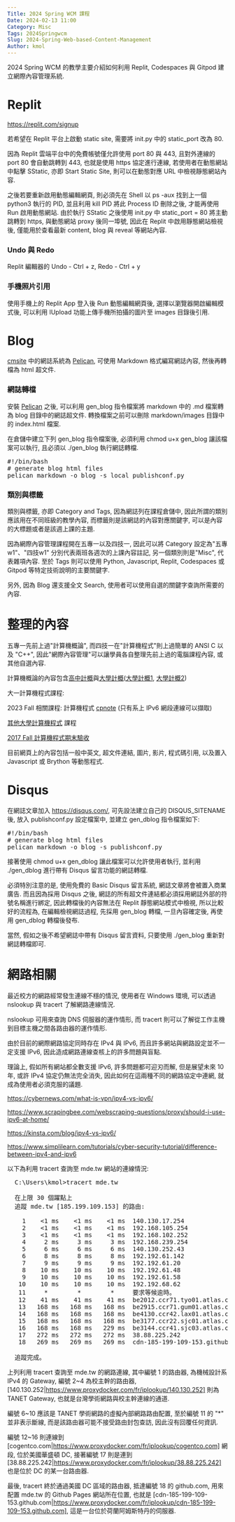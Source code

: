 ```yaml
---
Title: 2024 Spring WCM 課程
Date: 2024-02-13 11:00
Category: Misc
Tags: 2024Springwcm
Slug: 2024-Spring-Web-based-Content-Management
Author: kmol
---
```


2024 Spring WCM 的教學主要介紹如何利用 Replit, Codespaces 與 Gitpod 建立網際內容管理系統.

<!-- PELICAN_END_SUMMARY -->

# Replit
<https://replit.com/signup>

若希望在 Replit 平台上啟動 static site, 需要將 init.py 中的 static_port 改為 80.

因為 Replit 雲端平台中的免費帳號僅允許使用 port 80 與 443, 且對外連線的 port 80 會自動跳轉到 443, 也就是使用 https 協定進行連線, 若使用者在動態網站中點擊 SStatic, 亦即 Start Static Site, 則可以在動態對應 URL 中檢視靜態網站內容.

之後若要重新啟用動態編輯網頁, 則必須先在 Shell 以 ps -aux 找到上一個 python3 執行的 PID, 並且利用 kill PID 將此 Process ID 刪除之後, 才能再使用 Run 啟用動態網站. 由於執行 SStatic 之後使用 init.py 中 static_port = 80 將主動跳轉到 https, 與動態網站 proxy 後同一埠號, 因此在 Replit 中啟用靜態網站檢視後, 僅能用於查看最新 content, blog 與 reveal 等網站內容.

### Undo 與 Redo
Replit 編輯器的 Undo - Ctrl + z, Redo - Ctrl + y

### 手機照片引用
使用手機上的 Replit App 登入後 Run 動態編輯網頁後, 選擇以瀏覽器開啟編輯模式後, 可以利用 IUpload 功能上傳手機所拍攝的圖片至 images 目錄後引用.

# Blog
[cmsite] 中的網誌系統為 [Pelican], 可使用 Markdown 格式編寫網誌內容, 然後再轉檔為 html 超文件.

### 網誌轉檔
安裝 [Pelican] 之後, 可以利用 gen_blog 指令檔案將 markdown 中的 .md 檔案轉為 blog 目錄中的網誌超文件. 轉換檔案之前可以刪除 markdown/images 目錄中的 index.html 檔案.

在倉儲中建立下列 gen_blog 指令檔案後, 必須利用 chmod u+x gen_blog 讓該檔案可以執行, 且必須以 ./gen_blog 執行網誌轉檔.

<pre class="brush: bash">
#!/bin/bash
# generate blog html files
pelican markdown -o blog -s local_publishconf.py
</pre>

[Pelican]: https://getpelican.com/
[cmsite]: https://github.com/mdecycu/cmsimde

### 類別與標籤
類別與標籤, 亦即 Category and Tags, 因為網誌列在課程倉儲中, 因此所謂的類別應該用在不同班級的教學內容, 而標籤則是該網誌的內容對應關鍵字, 可以是內容的大標題或者是該週上課的主題.

因為網際內容管理課程開在五專一以及四技一, 因此可以將 Category 設定為"五專w1"、"四技w1" 分別代表兩班各週次的上課內容註記, 另一個類別則是"Misc", 代表雜項內容. 至於 Tags 則可以使用 Python, Javascript, Replit, Codespaces 或 Gitpod 等特定技術說明的主要關鍵字. 

另外, 因為 Blog 還支援全文 Search, 使用者可以使用自選的關鍵字查詢所需要的內容.

# 整理的內容
五專一先前上過"計算機概論", 而四技一在"計算機程式"則上過簡單的 ANSI C 以及 "C++", 因此"網際內容管理"可以讓學員各自整理先前上過的電腦課程內容, 或其他自選內容.

計算機概論的內容包含[高中計概]與[大學計概]([大學計概1], [大學計概2])

[高中計概]: https://www.ntsh.ntct.edu.tw/ischool/public/resource_view/show.php?view=1&aid=135
[大學計概]: http://ocw.aca.ntu.edu.tw/ntu-ocw/ocw/cou/101S210
[大學計概1]: https://web.csie.ndhu.edu.tw/sclo/project/ppt.html
[大學計概2]: https://www.youtube.com/playlist?list=PLuz2BOX_eyHFBdHqlV0O7ViUtJRLfoPtu

大一計算機程式課程:

2023 Fall 相關課程: 計算機程式 [cpnote] (只有系上 IPv6 網段連線可以擷取)

[其他大學計算機程式] 課程

[2017 Fall 計算機程式期末驗收]

[cpnote]: http://wcm.cycu.org:88/github/cpnote
[2017 Fall 計算機程式期末驗收]: https://github.com/scrum-1/scrum_pyqt5_calculator/issues/1
[其他大學計算機程式]: https://www.google.com/search?q=大學+計算機程式

目前網頁上的內容包括一般中英文, 超文件連結, 圖片, 影片, 程式碼引用, 以及置入 Javascript 或 Brython 等動態程式.

# Disqus
在網誌文章加入 <https://disqus.com/>, 可先設法建立自己的 DISQUS_SITENAME 後, 放入 publishconf.py 設定檔案中, 並建立 gen_dblog 指令檔案如下:

<pre class="brush: bash">
#!/bin/bash
# generate blog html files
pelican markdown -o blog -s publishconf.py
</pre>

接著使用 chmod u+x gen_dblog 讓此檔案可以允許使用者執行, 並利用 ./gen_dblog 進行帶有 Disqus 留言功能的網誌轉檔.

必須特別注意的是, 使用免費的 Basic Disqus 留言系統, 網誌文章將會被置入商業廣告. 而且因為採用 Disqus 之後, 網誌的所有超文件連結都必須採用網誌外部的符號名稱進行綁定, 因此轉檔後的內容無法在 Replit 靜態網站模式中檢視, 所以比較好的流程為, 在編輯檢視網誌過程, 先採用 gen_blog 轉檔, 一旦內容確定後, 再使用 gen_dblog 轉檔後發布.

當然, 假如之後不希望網誌中帶有 Disqus 留言資料, 只要使用 ./gen_blog 重新對網誌轉檔即可.

# 網路相關
最近校方的網路經常發生連線不穩的情況, 使用者在 Windows 環境, 可以透過 nslookup 與 tracert 了解網路連線情況.

nslookup 可用來查詢 DNS 伺服器的運作情形, 而 tracert 則可以了解從工作主機到目標主機之間各路由器的運作情形.

由於目前的網際網路協定同時存在 IPv4 與 IPv6, 而且許多網站與網路設定並不一定支援 IPv6, 因此造成網路連線查核上的許多問題與盲點.

理論上, 假如所有網站都全數支援 IPv6, 許多問題都可迎刃而解, 但是展望未來 10 年, 或許 IPv4 協定仍無法完全消失, 因此如何在這兩種不同的網路協定中連網, 就成為使用者必須克服的議題.

<https://cybernews.com/what-is-vpn/ipv4-vs-ipv6/>

<https://www.scrapingbee.com/webscraping-questions/proxy/should-i-use-ipv6-at-home/>

<https://kinsta.com/blog/ipv4-vs-ipv6/>

<https://www.simplilearn.com/tutorials/cyber-security-tutorial/difference-between-ipv4-and-ipv6>

以下為利用 tracert 查詢至 mde.tw 網站的連線情況:

<pre class="brush: jscript">
  C:\Users\kmol>tracert mde.tw

  在上限 30 個躍點上
  追蹤 mde.tw [185.199.109.153] 的路由:

    1    <1 ms    <1 ms    <1 ms  140.130.17.254
    2    <1 ms    <1 ms    <1 ms  192.168.105.254
    3    <1 ms    <1 ms    <1 ms  192.168.102.252
    4     2 ms     3 ms     3 ms  192.168.239.254
    5     6 ms     6 ms     6 ms  140.130.252.43
    6     8 ms     8 ms     8 ms  192.192.61.142
    7     9 ms     9 ms     9 ms  192.192.61.20
    8    10 ms    10 ms    10 ms  192.192.61.48
    9    10 ms    10 ms    10 ms  192.192.61.58
   10    10 ms    10 ms    10 ms  192.192.68.62
   11     *        *        *     要求等候逾時。
   12    41 ms    41 ms    41 ms  be2012.ccr71.tyo01.atlas.cogentco.com [66.28.4.233]
   13   168 ms   168 ms   168 ms  be2915.ccr71.gum01.atlas.cogentco.com [154.54.91.126]
   14   168 ms   168 ms   168 ms  be4130.ccr42.lax01.atlas.cogentco.com [154.54.5.174]
   15   168 ms   168 ms   168 ms  be3177.ccr22.sjc01.atlas.cogentco.com [154.54.40.146]
   16   168 ms   168 ms   229 ms  be3144.ccr41.sjc03.atlas.cogentco.com [154.54.5.102]
   17   272 ms   272 ms   272 ms  38.88.225.242
   18   269 ms   269 ms   269 ms  cdn-185-199-109-153.github.com [185.199.109.153]

  追蹤完成。
</pre>

上列利用 tracert 查詢至 mde.tw 的網路連線, 其中編號 1 的路由器, 為機械設計系 IPv4 的 Gateway, 編號 2~4 為校主幹的路由器, [140.130.252|https://www.proxydocker.com/fr/iplookup/140.130.252] 則為 TANET Gateway, 也就是台灣學術網路與校主幹連線的通道.

編號 6~10 應該是 TANET 學術網路的虛擬內部網路路由配置, 至於編號 11 的 "*" 並非表示斷線, 而是該路由器可能不接受路由封包查訪, 因此沒有回覆任何資訊.

編號 12~16 則連線到 [cogentco.com|https://www.proxydocker.com/fr/iplookup/cogentco.com] 網段, 位於美國華盛頓 DC, 接著編號 17 則是連到 [38.88.225.242|https://www.proxydocker.com/fr/iplookup/38.88.225.242] 也是位於 DC 的某一台路由器.

最後, tracert 終於通過美國 DC 區域的路由器, 抵達編號 18 的 github.com, 用來配置 mde.tw 的 Github Pages 網站所在位置, 也就是 [cdn-185-199-109-153.github.com|https://www.proxydocker.com/fr/iplookup/cdn-185-199-109-153.github.com], 這是一台位於荷蘭阿姆斯特丹的伺服器.